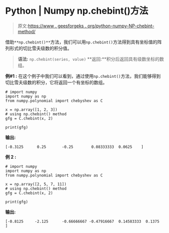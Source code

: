 # Python | Numpy np.chebint()方法

> 原文:[https://www . geesforgeks . org/python-numpy-NP-chebint-method/](https://www.geeksforgeeks.org/python-numpy-np-chebint-method/)

借助`**np.chebint()**`方法，我们可以用`np.chebint()`方法得到具有坐标值的阵列形式的切比雪夫级数的积分值。

> **语法:** `np.chebint(series, value)`
> **返回:**积分后返回具有级数坐标的数组。

**例#1 :**
在这个例子中我们可以看到，通过使用`np.chebint()`方法，我们能够得到切比雪夫级数的积分，它将返回一个有坐标的数组。

```
# import numpy
import numpy as np
from numpy.polynomial import chebyshev as C

x = np.array([1, 2, 3])
# using np.chebint() method
gfg = C.chebint(x, 2)

print(gfg)
```

**输出:**

```
[-0.3125      0.25       -0.25        0.08333333  0.0625    ]

```

**例 2 :**

```
# import numpy
import numpy as np
from numpy.polynomial import chebyshev as C

x = np.array([2, 5, 7, 11])
# using np.chebint() method
gfg = C.chebint(x, 2)

print(gfg)
```

**输出:**

```
[-0.8125     -2.125      -0.66666667 -0.47916667  0.14583333  0.1375    ]

```